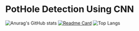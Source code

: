 
# PotHole Detection Using CNN

![Anurag's GitHub stats](https://github-readme-stats.vercel.app/api?username=DakshPrajapati-X&show_icons=true&hide=contribs,prs&theme=dark)
[![Readme Card](https://github-readme-stats.vercel.app/api/pin/?username=DakshPrajapati-X&repo=potholedetection&theme=dark)](https://github.com/DakshPrajapati-X/potholedetection)
![Top Langs](https://github-readme-stats.vercel.app/api/top-langs/?username=DakshPrajapati-X&layout=donut&exclude_repo=voicenoteapp,DakshPrajapati-X.github.io&theme=dark&langs_count=8)
